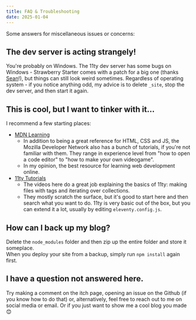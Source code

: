 ```yaml
---
title: FAQ & Troubleshooting
date: 2025-01-04
---
```

Some answers for miscellaneous issues or concerns:

## The dev server is acting strangely!
You're probably on Windows. The 11ty dev server has some bugs on Windows - Strawberry Starter comes with a patch for a big one (thanks [Sean](https://seans.site/)!), but things can still look weird sometimes. Regardless of operating system - if you notice anything odd, my advice is to delete `_site`, stop the dev server, and then start it again.

## This is cool, but I want to tinker with it...
I recommend a few starting places:
- [MDN Learning](https://developer.mozilla.org/en-US/docs/Learn_web_development)
    - In addition to being a great reference for HTML, CSS and JS, the Mozilla Developer Network also has a bunch of tutorials, if you're not familiar with them. They range in experience level from "how to open a code editor" to "how to make your own videogame".
    - In my opinion, the best resource for learning web development online.
- [11ty Tutorials](https://www.11ty.dev/docs/tutorials/)
    - The videos here do a great job explaining the basics of 11ty: making files with tags and iterating over collections.
    - They mostly scratch the surface, but it's good to start here and then search what you want to do. 11ty is very basic out of the box, but you can extend it a lot, usually by editing `eleventy.config.js`.

## How can I back up my blog?
Delete the `node_modules` folder and then zip up the entire folder and store it someplace.  
When you deploy your site from a backup, simply run `npm install` again first.

## I have a question not answered here.
Try making a comment on the itch page, opening an issue on the Github (if you know how to do that) or, alternatively, feel free to reach out to me on social media or email. Or if you just want to show me a cool blog you made 😊
